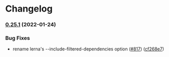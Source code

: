 # Changelog

### [0.25.1](https://www.github.com/open-telemetry/opentelemetry-js-contrib/compare/propagator-grpc-census-binary-v0.25.0...propagator-grpc-census-binary-v0.25.1) (2022-01-24)


### Bug Fixes

* rename lerna's --include-filtered-dependencies option ([#817](https://www.github.com/open-telemetry/opentelemetry-js-contrib/issues/817)) ([cf268e7](https://www.github.com/open-telemetry/opentelemetry-js-contrib/commit/cf268e7a92b7800ad6dbec9ca77466f9ee03ee1a))
